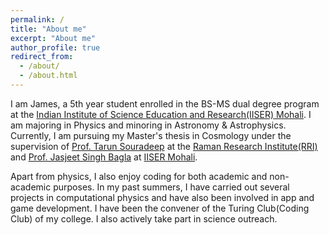 ```yaml
---
permalink: /
title: "About me"
excerpt: "About me"
author_profile: true
redirect_from: 
  - /about/
  - /about.html
---
```


I am James, a 5th year student enrolled in the BS-MS dual degree program at the [Indian Institute of Science Education and Research(IISER) Mohali](https://www.iisermohali.ac.in/). I am majoring in Physics and minoring in Astronomy & Astrophysics. Currently, I am pursuing my Master's thesis in Cosmology under the supervision of [Prof. Tarun Souradeep](https://sites.google.com/view/tarun-souradeep/) at the [Raman Research Institute(RRI)](https://www.rri.res.in/) and [Prof. Jasjeet Singh Bagla](https://www.rri.res.in/) at [IISER Mohali](https://www.iisermohali.ac.in/).

Apart from physics, I also enjoy coding for both academic and non-academic purposes. In my past summers, I have carried out several projects in computational physics and have also been involved in app and game development. I have been the convener of the Turing Club(Coding Club) of my college. I also actively take part in science outreach.